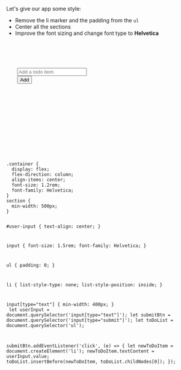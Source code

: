 Let's give our app some style:

- Remove the li marker and the padding from the `ul`
- Center all the sections
- Improve the font sizing and change font type to **Helvetica**

<Editor lang="javascript">
<code>
<panel lang="html">
<div class = "container">
  <section id = "user-input">
    <input type = "text" placeholder = "Add a todo item"/>
    <input type = "submit" value = "Add">
  </section>
  <section id = "to-do-list">
    <ul>
    </ul>
  </section>
</div>
</panel>
<panel lang="css">
.container {
  display: flex;
  flex-direction: column;
  align-items: center;
  font-size: 1.2rem;
  font-family: Helvetica;
}
section {
  min-width: 500px;
}

#user-input {
  text-align: center;
}

input {
  font-size: 1.5rem;
  font-family: Helvetica;
}

ul {
  padding: 0;
}

li {
  list-style-type: none;
  list-style-position: inside;
}

input[type="text"] {
  min-width: 400px;
}
</panel>
<panel lang="javascript">
let userInput = document.querySelector('input[type="text"]');
let submitBtn = document.querySelector('input[type="submit"]');
let toDoList = document.querySelector('ul');

submitBtn.addEventListener('click', (e) => {
  let newToDoItem = document.createElement('li');
  newToDoItem.textContent = userInput.value;
  toDoList.insertBefore(newToDoItem, toDoList.childNodes[0]);
});
</panel>
</code>
</Editor>